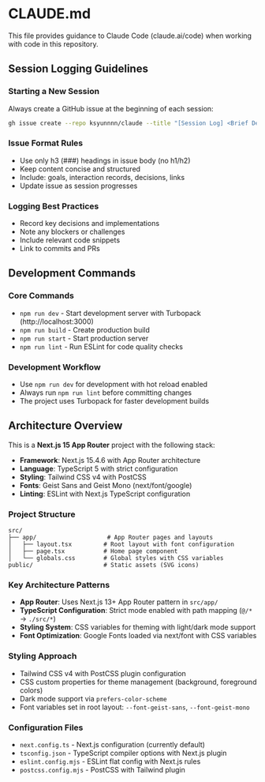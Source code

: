 # CLAUDE.md

This file provides guidance to Claude Code (claude.ai/code) when working with code in this repository.

## Session Logging Guidelines

### Starting a New Session
Always create a GitHub issue at the beginning of each session:
```bash
gh issue create --repo ksyunnnn/claude --title "[Session Log] <Brief Description>" --body "<Session content>"
```

### Issue Format Rules
- Use only h3 (###) headings in issue body (no h1/h2)
- Keep content concise and structured
- Include: goals, interaction records, decisions, links
- Update issue as session progresses

### Logging Best Practices
- Record key decisions and implementations
- Note any blockers or challenges
- Include relevant code snippets
- Link to commits and PRs

## Development Commands

### Core Commands
- `npm run dev` - Start development server with Turbopack (http://localhost:3000)
- `npm run build` - Create production build
- `npm run start` - Start production server
- `npm run lint` - Run ESLint for code quality checks

### Development Workflow
- Use `npm run dev` for development with hot reload enabled
- Always run `npm run lint` before committing changes
- The project uses Turbopack for faster development builds

## Architecture Overview

This is a **Next.js 15 App Router** project with the following stack:
- **Framework**: Next.js 15.4.6 with App Router architecture
- **Language**: TypeScript 5 with strict configuration
- **Styling**: Tailwind CSS v4 with PostCSS
- **Fonts**: Geist Sans and Geist Mono (next/font/google)
- **Linting**: ESLint with Next.js TypeScript configuration

### Project Structure
```
src/
├── app/                    # App Router pages and layouts
│   ├── layout.tsx         # Root layout with font configuration
│   ├── page.tsx           # Home page component  
│   └── globals.css        # Global styles with CSS variables
public/                    # Static assets (SVG icons)
```

### Key Architecture Patterns
- **App Router**: Uses Next.js 13+ App Router pattern in `src/app/`
- **TypeScript Configuration**: Strict mode enabled with path mapping (`@/*` → `./src/*`)
- **Styling System**: CSS variables for theming with light/dark mode support
- **Font Optimization**: Google Fonts loaded via next/font with CSS variables

### Styling Approach
- Tailwind CSS v4 with PostCSS plugin configuration
- CSS custom properties for theme management (background, foreground colors)
- Dark mode support via `prefers-color-scheme`
- Font variables set in root layout: `--font-geist-sans`, `--font-geist-mono`

### Configuration Files
- `next.config.ts` - Next.js configuration (currently default)
- `tsconfig.json` - TypeScript compiler options with Next.js plugin
- `eslint.config.mjs` - ESLint flat config with Next.js rules
- `postcss.config.mjs` - PostCSS with Tailwind plugin
